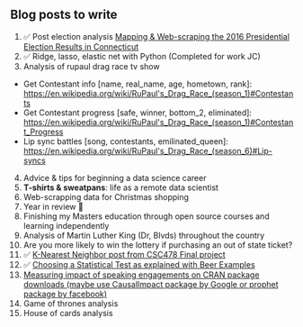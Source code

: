 ## Blog posts to write

1. :white_check_mark: Post election analysis [Mapping & Web-scraping the 2016 Presidential Election Results in Connecticut](http://jasdumas.github.io/2016-11-13-election-results-ct/) 
2. :white_check_mark: Ridge, lasso, elastic net with Python (Completed for work JC)
3. Analysis of rupaul drag race tv show
  + Get Contestant info [name, real_name, age, hometown, rank]: https://en.wikipedia.org/wiki/RuPaul's_Drag_Race_(season_1)#Contestants
  + Get Contestant progress [safe, winner, bottom_2, eliminated]: https://en.wikipedia.org/wiki/RuPaul's_Drag_Race_(season_1)#Contestant_Progress
  + Lip sync battles [song, contestants, emilinated_queen]: https://en.wikipedia.org/wiki/RuPaul's_Drag_Race_(season_6)#Lip-syncs
4. Advice & tips for beginning a data science career
5. **T-shirts & sweatpans**: life as a remote data scientist 
6. Web-scrapping data for Christmas shopping
7. Year in review :tada: 
8. Finishing my Masters education through open source courses and learning independently 
10. Analysis of Martin Luther King (Dr, Blvds) throughout the country
11. Are you more likely to win the lottery if purchasing an out of state ticket?
12. :white_check_mark: [K-Nearest Neighbor post from CSC478 Final project](https://jasdumas.github.io/2016-11-26-knn-loans/)
13. :white_check_mark: [Choosing a Statistical Test as explained with Beer Examples](https://jasdumas.github.io/2017-01-04-choosing-a-stat-test-with-beer/)
14. [Measuring impact of speaking engagements on CRAN package downloads (maybe use CausalImpact package by Google or prophet package by facebook)](https://jasdumas.github.io/2017-05-14-my-r-pkg-downloads-impact/)
15. Game of thrones analysis
16. House of cards analysis
